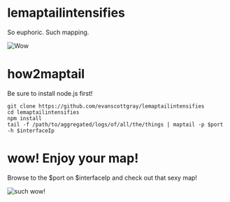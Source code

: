 lemaptailintensifies
====================

So euphoric. Such mapping.

![Wow](https://gs1.wac.edgecastcdn.net/8019B6/data.tumblr.com/9921d74e55a0f34b7b6e6b4ed2ba9c19/tumblr_n031bnIb0C1qd23vuo1_400.gif)

# how2maptail

Be sure to install node.js first!


```shell
git clone https://github.com/evanscottgray/lemaptailintensifies
cd lemaptailintensifies
npm install
tail -f /path/to/aggregated/logs/of/all/the/things | maptail -p $port -h $interfaceIp
```


# wow! Enjoy your map!

Browse to the $port on $interfaceIp and check out that sexy map!

![such wow!](http://memecrunch.com/meme/16IEH/tech-doge/image.png)

